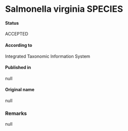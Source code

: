 Salmonella virginia SPECIES
=======

#### Status
ACCEPTED

#### According to
Integrated Taxonomic Information System

#### Published in
null

#### Original name
null

### Remarks
null